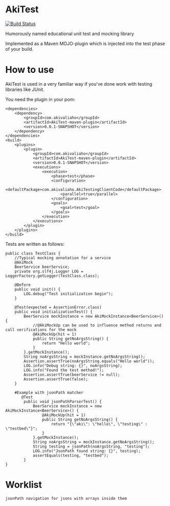 # AkiTest
[![Build Status](https://travis-ci.org/AkiValiaho/AkiTest.svg?branch=master)](https://travis-ci.org/AkiValiaho/AkiTest)

Humorously named educational unit test and mocking library

Implemented as a Maven MOJO-plugin which is injected into the test phase of
your build.



# How to use

AkiTest is used in a very familiar way if you've done work with testing libraries
like JUnit.

You need the plugin in your pom:
    
    <dependencies>
        <dependency>
            <groupId>com.akivaliaho</groupId>
            <artifactId>AkiTest-maven-plugin</artifactId>
            <version>0.0.1-SNAPSHOT</version>
        </dependency>
    </dependencies>
    <build>
        <plugins>
            <plugin>
                <groupId>com.akivaliaho</groupId>
                <artifactId>AkiTest-maven-plugin</artifactId>
                <version>0.0.1-SNAPSHOT</version>
                <executions>
                    <execution>
                        <phase>test</phase>
                        <configuration>
                            <defaultPackage>com.akivaliaho.AkiTestingClientCode</defaultPackage>
                            <parallel>true</parallel>
                        </configuration>
                        <goals>
                            <goal>test</goal>
                        </goals>
                    </execution>
                </executions>
            </plugin>
        </plugins>
    </build>
    
    
 Tests are written as follows:
 
    public class TestClass {
        //Typical mocking annotation for a service
        @AkiMock
        BeerService beerService;
        private org.slf4j.Logger LOG = LoggerFactory.getLogger(TestClass.class);
    
        @Before
        public void init() {
            LOG.debug("Test initialization begin");
        }
    
        @Test(expected = AssertionError.class)
        public void initializationTest() {
            BeerService mockInstance = new AkiMockInstance<BeerService>() {
                //@AkiMockUp can be used to influence method returns and call verifications for the mock
                @AkiMockUp(hit = 1)
                public String getNoArgsString() {
                    return "Hello world";
                }
            }.getMockInstance();
            String noArgsString = mockInstance.getNoArgsString();
            Assertion.assertTrue(noArgsString.equals("Hello world"));
            LOG.info("Debug string: {}", noArgsString);
            LOG.info("Found the test method!");
            Assertion.assertTrue(beerService != null);
            Assertion.assertTrue(false);
        }
        
        #Example with jsonPath matcher
           @Test
            public void jsonPathParserTest() {
                BeerService mockInstance = new AkiMockInstance<BeerService>() {
                    @AkiMockUp(hit = 1)
                    public String getNoArgsString() {
                        return "{\"aki\": \"hello\", \"testing\" : \"testbed\"}";
                    }
                }.getMockInstance();
                String noArgsString = mockInstance.getNoArgsString();
                String testing = jsonPath(noArgsString, "testing");
                LOG.info("JsonPath found string: {}", testing);
                assertEquals(testing, "testbed");
            }
    }
    
    
    
    
    
# Worklist
    
    jsonPath navigation for jsons with arrays inside them
